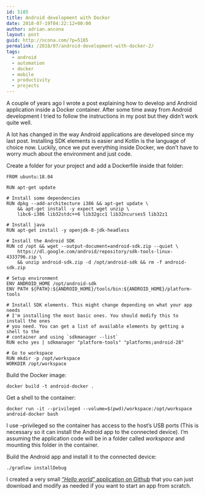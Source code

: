 ```yaml
---
id: 5185
title: Android development with Docker
date: 2018-07-19T04:22:12+00:00
author: adrian.ancona
layout: post
guid: http://ncona.com/?p=5185
permalink: /2018/07/android-development-with-docker-2/
tags:
  - android
  - automation
  - docker
  - mobile
  - productivity
  - projects
---
```

A couple of years ago I wrote a post explaining how to develop and Android application inside a Docker container. After some time away from Android development I tried to follow the instructions in my post but they didn&#8217;t work quite well.

A lot has changed in the way Android applications are developed since my last post. Installing SDK elements is easier and Kotlin is the language of choice now. Luckily, once we put everything inside Docker, we don&#8217;t have to worry much about the environment and just code.

Create a folder for your project and add a Dockerfile inside that folder:

<!--more-->

```docker
FROM ubuntu:18.04

RUN apt-get update

# Install some dependencies
RUN dpkg --add-architecture i386 && apt-get update \
    && apt-get install -y expect wget unzip \
    libc6-i386 lib32stdc++6 lib32gcc1 lib32ncurses5 lib32z1

# Install java
RUN apt-get install -y openjdk-8-jdk-headless

# Install the Android SDK
RUN cd /opt && wget --output-document=android-sdk.zip --quiet \
    https://dl.google.com/android/repository/sdk-tools-linux-4333796.zip \
    && unzip android-sdk.zip -d /opt/android-sdk && rm -f android-sdk.zip

# Setup environment
ENV ANDROID_HOME /opt/android-sdk
ENV PATH ${PATH}:${ANDROID_HOME}/tools/bin:${ANDROID_HOME}/platform-tools

# Install SDK elements. This might change depending on what your app needs
# I'm installing the most basic ones. You should modify this to install the ones
# you need. You can get a list of available elements by getting a shell to the
# container and using `sdkmanager --list`
RUN echo yes | sdkmanager "platform-tools" "platforms;android-28"

# Go to workspace
RUN mkdir -p /opt/workspace
WORKDIR /opt/workspace
```

Build the Docker image:

```
docker build -t android-docker .
```

Get a shell to the container:

```
docker run -it --privileged --volume=$(pwd)/workspace:/opt/workspace android-docker bash
```

I use &#8211;privileged so the container has access to the host&#8217;s USB ports (This is necessary so it can install the Android app to the connected device). I&#8217;m assuming the application code will be in a folder called _workspace_ and mounting this folder in the container.

Build the Android app and install it to the connected device:

```
./gradlew installDebug
```

I created a very small [&#8220;_Hello world_&#8221; application on Github](https://github.com/soonick/android-docker-hello-world) that you can just download and modify as needed if you want to start an app from scratch.

